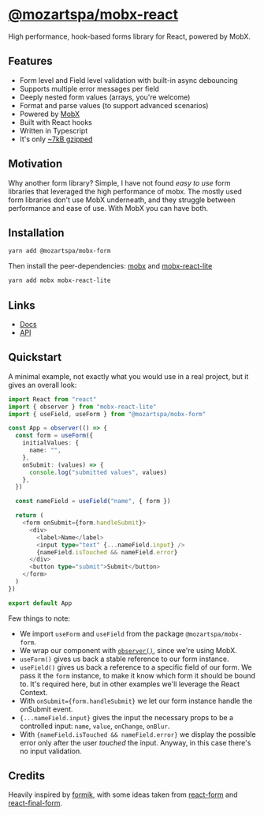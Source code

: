 # [@mozartspa/mobx-react](https://mozartspa.github.io/mobx-form/)

High performance, hook-based forms library for React, powered by MobX.

## Features

- Form level and Field level validation with built-in async debouncing
- Supports multiple error messages per field
- Deeply nested form values (arrays, you're welcome)
- Format and parse values (to support advanced scenarios)
- Powered by [MobX](https://mobx.js.org/)
- Built with React hooks
- Written in Typescript
- It's only [~7kB gzipped](https://bundlephobia.com/package/@mozartspa/mobx-form)

## Motivation

Why another form library? Simple, I have not found _easy to use_ form libraries that leveraged the high performance of mobx. The mostly used form libraries don't use MobX underneath, and they struggle between performance and ease of use. With MobX you can have both.

## Installation

```bash
yarn add @mozartspa/mobx-form
```

Then install the peer-dependencies: [mobx](https://github.com/mobxjs/mobx) and [mobx-react-lite](https://github.com/mobxjs/mobx/tree/main/packages/mobx-react-lite)

```bash
yarn add mobx mobx-react-lite
```

## Links

- [Docs](https://mozartspa.github.io/mobx-form/)
- [API](https://mozartspa.github.io/mobx-form/docs/api/useForm)

## Quickstart

A minimal example, not exactly what you would use in a real project, but it gives an overall look:

```typescript
import React from "react"
import { observer } from "mobx-react-lite"
import { useField, useForm } from "@mozartspa/mobx-form"

const App = observer(() => {
  const form = useForm({
    initialValues: {
      name: "",
    },
    onSubmit: (values) => {
      console.log("submitted values", values)
    },
  })

  const nameField = useField("name", { form })

  return (
    <form onSubmit={form.handleSubmit}>
      <div>
        <label>Name</label>
        <input type="text" {...nameField.input} />
        {nameField.isTouched && nameField.error}
      </div>
      <button type="submit">Submit</button>
    </form>
  )
})

export default App
```

Few things to note:

- We import `useForm` and `useField` from the package `@mozartspa/mobx-form`.
- We wrap our component with [`observer()`](https://mobx.js.org/react-integration.html), since we're using MobX.
- `useForm()` gives us back a stable reference to our form instance.
- `useField()` gives us back a reference to a specific field of our form. We pass it the `form` instance, to make it know which form it should be bound to. It's required here, but in other examples we'll leverage the React Context.
- With `onSubmit={form.handleSubmit}` we let our form instance handle the onSubmit event.
- `{...nameField.input}` gives the input the necessary props to be a controlled input: `name`, `value`, `onChange`, `onBlur`.
- With `{nameField.isTouched && nameField.error}` we display the possible error only after the user _touched_ the input. Anyway, in this case there's no input validation.

## Credits

Heavily inspired by [formik](https://github.com/formium/formik), with some ideas taken from [react-form](https://github.com/tannerlinsley/react-form) and [react-final-form](https://github.com/final-form/react-final-form).
